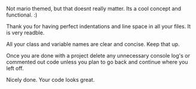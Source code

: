 Not mario themed, but that doesnt really matter.  Its a cool concept and functional.  :)

Thank you for having perfect indentations and line space in all your files.  It is very readble.

All your class and variable names are clear and concise.  Keep that up.  

Once you are done with a project delete any unnecessary console log's or commented out code unless you plan to go back and continue where you left off.

Nicely done. Your code looks great.
